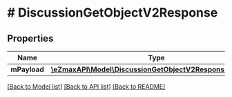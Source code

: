 # # DiscussionGetObjectV2Response

## Properties

Name | Type | Description | Notes
------------ | ------------- | ------------- | -------------
**mPayload** | [**\eZmaxAPI\Model\DiscussionGetObjectV2ResponseMPayload**](DiscussionGetObjectV2ResponseMPayload.md) |  |

[[Back to Model list]](../../README.md#models) [[Back to API list]](../../README.md#endpoints) [[Back to README]](../../README.md)
